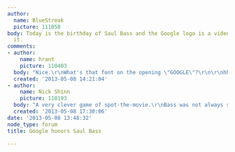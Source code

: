```yaml
---
author:
  name: BlueStreak
  picture: 111058
body: Today is the birthday of Saul Bass and the Google logo is a video tribute. Check
  it.
comments:
- author:
    name: hrant
    picture: 110403
  body: "Nice.\r\nWhat's that font on the opening \"GOOGLE\"?\r\n\r\nhhp\r\n"
  created: '2013-05-08 14:21:04'
- author:
    name: Nick Shinn
    picture: 110193
  body: "A very clever game of spot-the-movie.\r\nBass was not always so cute:\r\nhttp://www.youtube.com/watch?v=vDgIGRuLdPk"
  created: '2013-05-08 17:30:06'
date: '2013-05-08 13:48:32'
node_type: forum
title: Google honors Saul Bass

---
```

